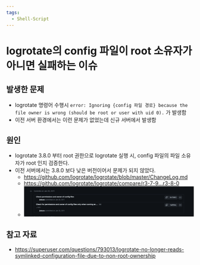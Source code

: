 ```yaml
---
tags:
  - Shell-Script
---
```

# logrotate의 config 파일이 root 소유자가 아니면 실패하는 이슈

## 발생한 문제

- logrotate 명령어 수행시 `error: Ignoring {config 파일 경로} because the file owner is wrong (should be root or user with uid 0).` 가 발생함
- 이전 서버 환경에서는 이런 문제가 없었는데 신규 서버에서 발생함

## 원인 

- logrotate 3.8.0 부터 root 권한으로 logrotate 실행 시, config 파일의 파일 소유자가 root 인지 검증한다.
- 이전 서버에서는 3.8.0 보다 낮은 버전이어서 문제가 되지 않았다.
	- https://github.com/logrotate/logrotate/blob/master/ChangeLog.md
	- https://github.com/logrotate/logrotate/compare/r3-7-9...r3-8-0
	- ![](assets/Pasted%20image%2020230703190631.png)

## 참고 자료

- https://superuser.com/questions/793013/logrotate-no-longer-reads-symlinked-configuration-file-due-to-non-root-ownership